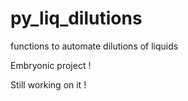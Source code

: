 # py_liq_dilutions
functions to automate dilutions of liquids

Embryonic project !

Still working on it !
